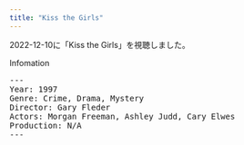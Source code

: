 ```yaml
---
title: "Kiss the Girls"
---
```

2022-12-10に「Kiss the Girls」を視聴しました。

Infomation
<pre>
---
Year: 1997
Genre: Crime, Drama, Mystery
Director: Gary Fleder
Actors: Morgan Freeman, Ashley Judd, Cary Elwes
Production: N/A
---
</pre>